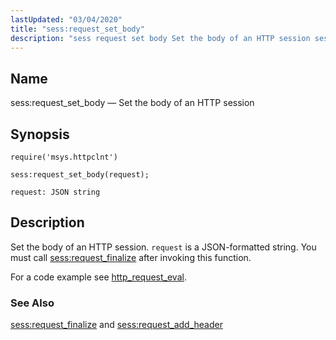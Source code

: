 ```yaml
---
lastUpdated: "03/04/2020"
title: "sess:request_set_body"
description: "sess request set body Set the body of an HTTP session sess request set body request Set the body of an HTTP session request is a JSON formatted string You must call sess request finalize after invoking this function For a code example see http request eval sess request finalize..."
---
```


<a name="lua.ref.sess_request_set_body"></a> 
## Name

sess:request_set_body — Set the body of an HTTP session

<a name="idp23752192"></a> 
## Synopsis

`require('msys.httpclnt')`

`sess:request_set_body(request);`

`request: JSON string`<a name="idp23755584"></a> 
## Description

Set the body of an HTTP session. `request` is a JSON-formatted string. You must call [sess:request_finalize](/momentum/3/3-reference/3-reference-lua-ref-sess-request-finalize) after invoking this function.

For a code example see [http_request_eval](/momentum/3/3-push/push-http-request-eval).

<a name="idp23759392"></a> 
### See Also

[sess:request_finalize](/momentum/3/3-reference/3-reference-lua-ref-sess-request-finalize) and [sess:request_add_header](/momentum/3/3-reference/3-reference-lua-ref-sess-request-add-header)